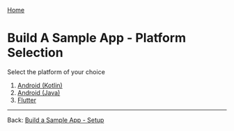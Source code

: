 [Home](./README.md)

# Build A Sample App - Platform Selection

Select the platform of your choice

1. [Android (Kotlin)](./08.Build-Sample-App-Android.md)
2. [Android (Java)](./08.Build-Sample-App-Android-Java.md)
3. [Flutter](./08.Build-Sample-App-Flutter.md)

---

Back: [Build a Sample App - Setup](./06.Build-Sample-App-Setup.md)

